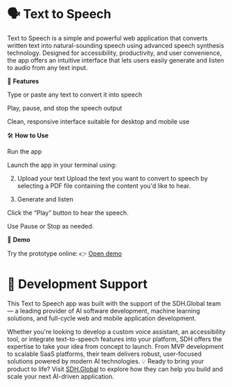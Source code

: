 # 🗣️   **Text to Speech**
Text to Speech is a simple and powerful web application that converts written text into natural-sounding speech using advanced speech synthesis technology. Designed for accessibility, productivity, and user convenience, the app offers an intuitive interface that lets users easily generate and listen to audio from any text input.


🧠 **Features**

Type or paste any text to convert it into speech


Play, pause, and stop the speech output


Clean, responsive interface suitable for desktop and mobile use


🛠️ **How to Use**

Run the app

 Launch the app in your terminal using:
 
2.  Upload your text
Upload the text you want to convert to speech by selecting a PDF file containing the content you'd like to hear.


3.  Generate and listen


Click the “Play” button to hear the speech.


Use Pause or Stop as needed.



🧪 **Demo**

Try the prototype online:
 👉 [Open demo](https://qristsargsyan.github.io/text-to-speech/)

# 🤝  **Development Support** 

This Text to Speech app was built with the support of the SDH.Global team — a leading provider of AI software development, machine learning solutions, and full-cycle web and mobile application development.

Whether you're looking to develop a custom voice assistant, an accessibility tool, or integrate text-to-speech features into your platform, SDH offers the expertise to take your idea from concept to launch. From MVP development to scalable SaaS platforms, their team delivers robust, user-focused solutions powered by modern AI technologies.
💡 Ready to bring your product to life? Visit [SDH.Global](https://sdh.global/) to explore how they can help you build and scale your next AI-driven application.
